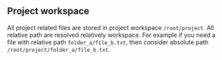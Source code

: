 ## Project workspace

All project related files are stored in project workspace `/root/project`. 
All relative path are resolved relatively workspace.
For example if you need a file with relative path `folder_a/file_b.txt`, then consider absolute path `/root/project/folder_a/file_b.txt`.